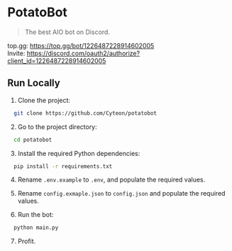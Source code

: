 # PotatoBot
> The best AIO bot on Discord.

top.gg: https://top.gg/bot/1226487228914602005 \
Invite: https://discord.com/oauth2/authorize?client_id=1226487228914602005


## Run Locally

1. Clone the project:

```bash
  git clone https://github.com/Cyteon/potatobot
```

2. Go to the project directory:

```bash
  cd potatobot
```

3. Install the required Python dependencies:

```bash
  pip install -r requirements.txt
```

4. Rename `.env.example` to `.env`, and populate the required values.
5. Rename `config.exmaple.json` to `config.json` and populate the required values.

6. Run the bot:

```bash
  python main.py
```

7. Profit.
